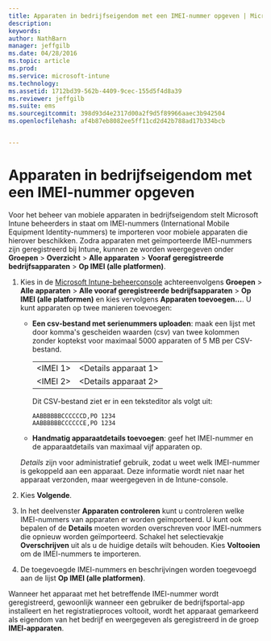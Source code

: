 ```yaml
---
title: Apparaten in bedrijfseigendom met een IMEI-nummer opgeven | Microsoft Intune
description: 
keywords: 
author: NathBarn
manager: jeffgilb
ms.date: 04/28/2016
ms.topic: article
ms.prod: 
ms.service: microsoft-intune
ms.technology: 
ms.assetid: 1712bd39-562b-4409-9cec-155d5f4d8a39
ms.reviewer: jeffgilb
ms.suite: ems
ms.sourcegitcommit: 398d93d4e2317d00a2f9d5f89966aaec3b942504
ms.openlocfilehash: af4b87eb8082ee5ff11cd2d42b788ad17b334bcb


---
```


# Apparaten in bedrijfseigendom met een IMEI-nummer opgeven
Voor het beheer van mobiele apparaten in bedrijfseigendom stelt Microsoft Intune beheerders in staat om IMEI-nummers (International Mobile Equipment Identity-nummers) te importeren voor mobiele apparaten die hierover beschikken. Zodra apparaten met geïmporteerde IMEI-nummers zijn geregistreerd bij Intune, kunnen ze worden weergegeven onder **Groepen** > **Overzicht** > **Alle apparaten** > **Vooraf geregistreerde bedrijfsapparaten** > **Op IMEI (alle platformen)**.

1. Kies in de [Microsoft Intune-beheerconsole](http://manage.microsoft.com) achtereenvolgens **Groepen** &gt; **Alle apparaten** &gt; **Alle vooraf geregistreerde bedrijfsapparaten** &gt; **Op IMEI (alle platformen)** en kies vervolgens **Apparaten toevoegen…**. U kunt apparaten op twee manieren toevoegen:

    -   **Een csv-bestand met serienummers uploaden**: maak een lijst met door komma's gescheiden waarden (csv) van twee kolommen zonder koptekst voor maximaal 5000 apparaten of 5 MB per CSV-bestand.

        |||
        |-|-|
        |&lt;IMEI 1&gt;|&lt;Details apparaat 1&gt;|
        |&lt;IMEI 2&gt;|&lt;Details apparaat 2&gt;|
        Dit CSV-bestand ziet er in een teksteditor als volgt uit:

        ```
        AABBBBBBCCCCCCD,PO 1234
        AABBBBBBCCCCCCE,PO 1234
        ```

    -   **Handmatig apparaatdetails toevoegen**: geef het IMEI-nummer en de apparaatdetails van maximaal vijf apparaten op.

   *Details* zijn voor administratief gebruik, zodat u weet welk IMEI-nummer is gekoppeld aan een apparaat. Deze informatie wordt niet naar het apparaat verzonden, maar weergegeven in de Intune-console.

2.   Kies **Volgende**.
3.  In het deelvenster **Apparaten controleren** kunt u controleren welke IMEI-nummers van apparaten er worden geïmporteerd. U kunt ook bepalen of de **Details** moeten worden overschreven voor IMEI-nummers die opnieuw worden geïmporteerd. Schakel het selectievakje **Overschrijven** uit als u de huidige details wilt behouden. Kies **Voltooien** om de IMEI-nummers te importeren.
4.  De toegevoegde IMEI-nummers en beschrijvingen worden toegevoegd aan de lijst **Op IMEI (alle platformen)**.

Wanneer het apparaat met het betreffende IMEI-nummer wordt geregistreerd, gewoonlijk wanneer een gebruiker de bedrijfsportal-app installeert en het registratieproces voltooit, wordt het apparaat gemarkeerd als eigendom van het bedrijf en weergegeven als geregistreerd in de groep **IMEI-apparaten**.



<!--HONumber=Jul16_HO1-->


